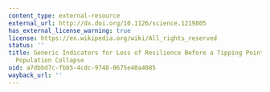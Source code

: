 ```yaml
---
content_type: external-resource
external_url: http://dx.doi.org/10.1126/science.1219805
has_external_license_warning: true
license: https://en.wikipedia.org/wiki/All_rights_reserved
status: ''
title: Generic Indicators for Loss of Resilience Before a Tipping Point Leading to
  Population Collapse
uid: a7dbbd7c-fbb5-4cdc-9748-0675e40a4085
wayback_url: ''
---
```

